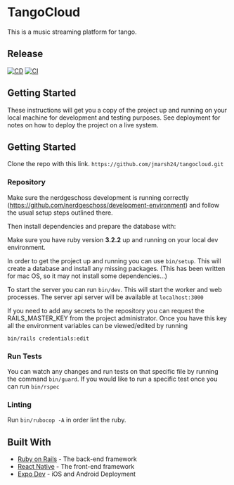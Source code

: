 # TangoCloud

This is a music streaming platform for tango.

## Release
[![CD](https://github.com/jmarsh24/tangocloud/actions/workflows/deploy.yml/badge.svg?branch=main)](https://github.com/jmarsh24/tangocloud/actions/workflows/deploy.yml)
[![CI](https://github.com/jmarsh24/tangocloud/actions/workflows/ci.yml/badge.svg)](https://github.com/jmarsh24/tangocloud/actions/workflows/ci.yml)

## Getting Started

These instructions will get you a copy of the project up and running on your local machine for development and testing purposes. See deployment for notes on how to deploy the project on a live system.

## Getting Started

Clone the repo with this link. `https://github.com/jmarsh24/tangocloud.git`

### Repository

Make sure the nerdgeschoss development is running correctly (https://github.com/nerdgeschoss/development-environment) and follow the usual setup steps outlined there.

Then install dependencies and prepare the database with:

Make sure you have ruby version **3.2.2** up and running on your local dev environment.

In order to get the project up and running you can use `bin/setup`. This will create a database and install any missing packages. (This has been written for mac OS, so it may not install some dependencies...)

To start the server you can run `bin/dev`. This will start the worker and web processes. The server api server will be available at `localhost:3000`

If you need to add any secrets to the repository you can request the RAILS_MASTER_KEY from the project administrator. Once you have this key all the environment variables can be viewed/edited by running

`bin/rails credentials:edit`

### Run Tests
You can watch any changes and run tests on that specific file by running the command `bin/guard`. 
If you would like to run a specific test once you can run `bin/rspec`

### Linting
Run `bin/rubocop -A` in order lint the ruby.

## Built With

* [Ruby on Rails]([http://www.dropwizard.io/1.0.2/docs/](https://rubyonrails.org/)) - The back-end framework
* [React Native]([https://maven.apache.org/](https://reactnative.dev/)) - The front-end framework
* [Expo Dev]([https://rometools.github.io/rome/](https://expo.dev/)) - iOS and Android Deployment







